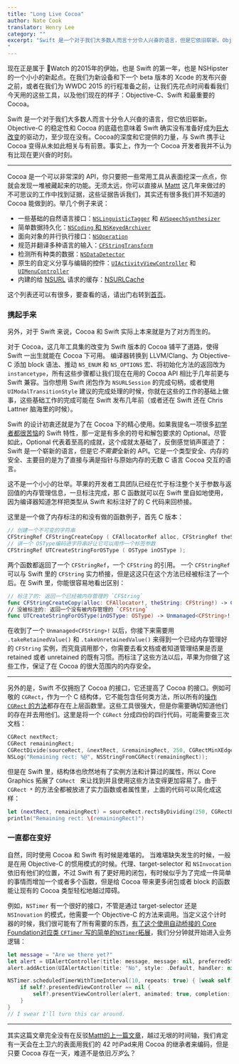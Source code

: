 ```yaml
---
title: "Long Live Cocoa"
author: Nate Cook
translator: Henry Lee
category: ""
excerpt: "Swift 是一个对于我们大多数人而言十分令人兴奋的语言，但是它依旧崭新。Objective-C 的稳定性和 Cocoa 的底蕴也意味着 Swift 确实没有准备好成为巨大改变的驱动力，至少现在没有。Cocoa的深度和它提供的力量，与 Swift 携手让 Cocoa 变得从未如此相关与有前景。事实上，作为一个 Cocoa 开发者我不认为有比现在更兴奋的时候。
"
---
```


现在正是属于 Watch 的2015年的伊始，也是 Swift 的第一年，也是 NSHipster 的一个小小的新起点。在我们为新设备和下一个 beta 版本的 Xcode 的发布兴奋之前，或者在我们为 WWDC 2015 的行程准备之前，让我们先花点时间看看我们今天用的这些工具，以及他们现在的样子：Objective-C、Swift 和最重要的 Cocoa。

Swift 是一个对于我们大多数人而言十分令人兴奋的语言，但它依旧崭新。Objective-C 的稳定性和 Cocoa 的底蕴也意味着 Swift 确实没有准备好成为[巨大改变](/the-death-of-cocoa/)的驱动力，至少现在没有。Cocoa的深度和它提供的力量，与 Swift 携手让 Cocoa 变得从未如此相关与有前景。事实上，作为一个 Cocoa 开发者我并不认为有比现在更兴奋的时刻。

* * *

Cocoa 是一个可以非常深的 API，你只要把一些常用工具从表面挖深一点点，你就会发现一堆被藏起来的功能。无须太远，你可以直接从 [Mattt](http://nshipster.com/authors/mattt-thompson/) 这几年来做过的不可思议的工作中找到证据，这些证据告诉我们，其实还有很多我们并不知道的 Cocoa 能做到的。举几个例子来说：

- 一些基础的自然语言接口：[`NSLinguisticTagger`](/nslinguistictagger/) 和 [`AVSpeechSynthesizer`](/avspeechsynthesizer/)
- 简单数据持久化：[`NSCoding` 和 `NSKeyedArchiver`](/nscoding/)
- 面向对象的并行执行接口：[`NSOperation`](/nsoperation/)
- 规范并翻译多种语言的输入：[`CFStringTransform`](/cfstringtransform/)
- 检测所有种类的数据：[`NSDataDetector`](/nsdatadetector/)
- 原生的自定义分享与编辑的控件：[`UIActivityViewController`](/uiactivityviewcontroller/) 和 [`UIMenuController`](/uimenucontroller/)
- 内建的给 [NSURL](/nsurl/) 请求的缓存：[NSURLCache](/nsurlcache/)

这个列表还可以有很多，要查看的话，请出门右转到[首页](/#archive)。

### 携起手来

另外，对于 Swift 来说，Cocoa 和 Swift 实际上本来就是为了对方而生的。

对于 Cocoa，这几年工具集的改变为 Swift 版本的 Cocoa 铺平了道路，使得 Swift 一出生就能在 Cocoa 下可用。 编译器转换到 LLVM/Clang、为 Objective-C 添加 block 语法、推动 `NS_ENUM` 和 `NS_OPTIONS` 宏、将初始化方法的返回改为 `instancetype`，所有这些步骤都让我们现在在用的 Cocoa API 相比于几年前更与 Swift 兼容。当你想用 Swift 闭包作为 `NSURLSession` 的完成句柄，或者使用 `UIModalTransitionStyle` 建议的完成处理的时候，你就在这些的工作的基础上做事，这些基础工作的完成可能在 Swift 发布几年前（或者还在 Swift 还在 Chris Lattner 脑海里的时候）。

Swift 的设计初衷还就是为了在 Cocoa 下的精心使用。如果我提名一项很多[初学者都很苦恼](http://stackoverflow.com/search?q=swift+unwrapped+unexpectedly)的 Swift 特性，那一定是有多余的符号和解包要求的 Optional。尽管如此，Optional 代表着至高的成就，这个成就太基础了，反倒感觉销声匿迹了：Swift 是一个崭新的语言，但是它*不需要*全新的 API。它是一个类型安全、内存的安全、主要目的是为了直接与满是指针与原始内存的无数 C 语言 Cocoa 交互的语言。

这不是一个小小的壮举。苹果的开发者工具团队已经在忙于标注整个关于参数与返回值的内存管理信息，一旦标注完成，那 C 函数就可以在 Swift 里自如地使用，因为编译器知道怎样把类型从 Swift 和标注好了的 C 代码来回桥接。

这里是一个做了内存标注的和没有做的函数例子，首先 C 版本：

````c
// 创建一个不可变的字符串
CFStringRef CFStringCreateCopy ( CFAllocatorRef alloc, CFStringRef theString );
// 讲一个 OSType编码进字符串好让它可以用作一个标签参数
CFStringRef UTCreateStringForOSType ( OSType inOSType );
````

两个函数都返回了一个 `CFStringRef`，一个 `CFString` 的引用。 一个 `CFStringRef` 可以与 Swift 里的 `CFString` 实力桥接，但是这这只在这个方法已经被标注了一个后。在 Swift 里，你能很容易地看出区别：

````swift
// 标注了的: 返回一个已经被内存管理的 `CFString`
func CFStringCreateCopy(alloc: CFAllocator!, theString: CFString!) -> CFString!
// 没被标注的: 返回一个没有被内存管理的 `CFString`
func UTCreateStringForOSType(inOSType: OSType) -> Unmanaged<CFString>!
````

在收到了一个 `Unmanaged<CFString>!` 以后，你接下来需要用 `.takeRetainedValue()` 和 `.takeUnretainedValue()` 来得到一个已经内存管理好的 `CFString` 实例，而究竟调用那个，你需要去看文档或者知道管理结果是否是 retained 或者 unretained 的既有习惯。而标注了这些方法以后，苹果为你做了这些工作，保证了在 Cocoa 的很大范围内的内存安全。

* * *

另外的是，Swift 不仅拥抱了 Cocoa 的接口，它还提高了 Cocoa 的接口。例如可敬的 `CGRect`，作为一个 C 结构体，它不能包含任何类方法，所以所有的[操作 `CGRect` 的方法](/cggeometry/)都存在在上层函数里。这些工具很强大，但是你需要确切知道他们的存在并去用他们。这里是将一个 `CGRect` 分成四份的四行代码，可能需要查三次文档：

````objective-c
CGRect nextRect;
CGRect remainingRect;
CGRectDivide(sourceRect, &nextRect, &remainingRect, 250, CGRectMinXEdge);
NSLog("Remaining rect: %@", NSStringFromCGRect(remainingRect));
````

但是在 Swift 里，结构体也欣然地有了实例方法和计算过的属性，所以 Core Graphics 拓展了 `CGRect ` 来让找到并且使用这些方法变得更加容易了。由于 `CGRect *` 的方法全都被放进了实力函数或者属性里，上面的代码可以简化成这样：

````swift
let (nextRect, remainingRect) = sourceRect.rectsByDividing(250, CGRectEdge.MinXEdge)
println("Remaining rect: \(remainingRect)")
````

### 一直都在变好

自然，同时使用 Cocoa 和 Swift 有时候是难堪的。 当难堪缺失发生的时候，一般是在用 Objective-C 的惯用模式的时候。代理、target-selector 和 `NSInvocation` 依旧有他们的位置，不过 Swift 有了更好用的闭包，有时候似乎为了完成一件简单的事情而增加一个或者多个函数，但是给 Cocoa 带来更多闭包或者 block 的函数能让现有的 Cocoa 类型轻松地越过障碍。

例如，`NSTimer` 有一个很好的接口，不管是通过 target-selector 还是 `NSInovation` 的模式，他需要一个 Objective-C 的方法来调用。当定义这个计时器的时候，我们很可能有了所有需要的东西，[有了这个使用自动桥接的 Core Foundation对应类 `CFTimer` 写的简单的`NSTimer`拓展](https://gist.github.com/natecook1000/b0285b518576b22c4dc8)，我们分分钟就开始进入业务逻辑：

````swift
let message = "Are we there yet?"
let alert = UIAlertController(title: message, message: nil, preferredStyle: .Alert)
alert.addAction(UIAlertAction(title: "No", style: .Default, handler: nil))

NSTimer.scheduledTimerWithTimeInterval(10, repeats: true) { [weak self] timer in
    if self?.presentedViewController == nil {
        self?.presentViewController(alert, animated: true, completion: nil)
    }
}
// I swear I'll turn this car around.
````

* * *

其实这篇文章完全没有在反驳[Mattt的上一篇文章](/the-death-of-cocoa/)，越过无垠的时间轴，我们肯定有一天会在土卫六的表面用我们的 42 吋iPad来用 Cocoa 的继承者来编码，但是只要 Cocoa 存在一天，难道不是依旧*万岁*么？

